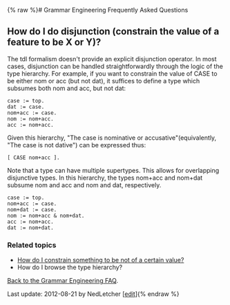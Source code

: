 {% raw %}# Grammar Engineering Frequently Asked Questions

## How do I do disjunction (constrain the value of a feature to be X or Y)?

The tdl formalism doesn't provide an explicit disjunction operator. In
most cases, disjunction can be handled straightforwardly through the
logic of the type hierarchy. For example, if you want to constrain the
value of CASE to be either nom or acc (but not dat), it suffices to
define a type which subsumes both nom and acc, but not dat:

    case := top.
    dat := case.
    nom+acc := case.
    nom := nom+acc.
    acc := nom+acc.

Given this hierarchy, "The case is nominative or
accusative"(equivalently, "The case is not dative") can be expressed
thus:

    [ CASE nom+acc ].

Note that a type can have multiple supertypes. This allows for
overlapping disjunctive types. In this hierarchy, the types nom+acc and
nom+dat subsume nom and acc and nom and dat, respectively.

    case := top.
    nom+acc := case.
    nom+dat := case.
    nom := nom+acc & nom+dat.
    acc := nom+acc.
    dat := nom+dat.

### Related topics

- [How do I constrain something to be not of a certain
value?]()
- How do I browse the type hierarchy?

[Back to the Grammar Engineering FAQ](/GrammarEngineeringFaq).

Last update: 2012-08-21 by NedLetcher [[edit](https://github.com/delph-in/docs/wiki/GeFaqDisjunctiveValue/_edit)]{% endraw %}